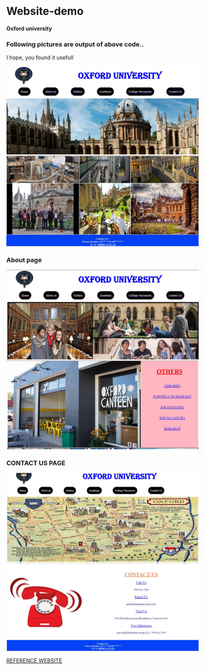 # Website-demo
<h4> Oxford university</h4>
<h3>Following pictures are output of above code..</h3>
<p> I hope, you found it usefull </p>
<img src="https://github.com/ichhakumari/Oxford-clone_website/blob/main/out1.jpg">
<IMG SRC="https://github.com/ichhakumari/Oxford-clone_website/blob/main/out2.jpg">
<h3>About page</h3>
<img src="https://github.com/ichhakumari/Oxford-clone_website/blob/main/about_out.jpg">
<img src="https://github.com/ichhakumari/Oxford-clone_website/blob/main/out3.jpg">
<h3> CONTACT US PAGE</h3>
<img src="https://github.com/ichhakumari/Oxford-clone_website/blob/main/contct_out.jpg">
<IMG SRC="https://github.com/ichhakumari/Oxford-clone_website/blob/main/out4.jpg">

<a href="https://www.ox.ac.uk/about/organisation">REFERENCE WEBSITE</a>


